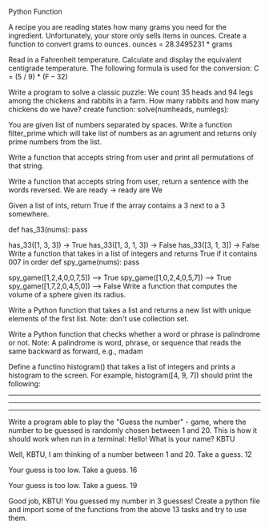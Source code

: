Python Function

A recipe you are reading states how many grams you need for the ingredient. Unfortunately, your store only sells items in ounces. Create a function to convert grams to ounces. ounces = 28.3495231 * grams

Read in a Fahrenheit temperature. Calculate and display the equivalent centigrade temperature. The following formula is used for the conversion: C = (5 / 9) * (F – 32)

Write a program to solve a classic puzzle: We count 35 heads and 94 legs among the chickens and rabbits in a farm. How many rabbits and how many chickens do we have? create function: solve(numheads, numlegs):

You are given list of numbers separated by spaces. Write a function filter_prime which will take list of numbers as an agrument and returns only prime numbers from the list.

Write a function that accepts string from user and print all permutations of that string.

Write a function that accepts string from user, return a sentence with the words reversed. We are ready -> ready are We

Given a list of ints, return True if the array contains a 3 next to a 3 somewhere.

def has_33(nums):
    pass

has_33([1, 3, 3]) → True
has_33([1, 3, 1, 3]) → False
has_33([3, 1, 3]) → False
Write a function that takes in a list of integers and returns True if it contains 007 in order
def spy_game(nums):
    pass

spy_game([1,2,4,0,0,7,5]) --> True
spy_game([1,0,2,4,0,5,7]) --> True
spy_game([1,7,2,0,4,5,0]) --> False
Write a function that computes the volume of a sphere given its radius.

Write a Python function that takes a list and returns a new list with unique elements of the first list. Note: don't use collection set.

Write a Python function that checks whether a word or phrase is palindrome or not. Note: A palindrome is word, phrase, or sequence that reads the same backward as forward, e.g., madam

Define a functino histogram() that takes a list of integers and prints a histogram to the screen. For example, histogram([4, 9, 7]) should print the following:

****
*********
*******
Write a program able to play the "Guess the number" - game, where the number to be guessed is randomly chosen between 1 and 20. This is how it should work when run in a terminal:
Hello! What is your name?
KBTU

Well, KBTU, I am thinking of a number between 1 and 20.
Take a guess.
12

Your guess is too low.
Take a guess.
16

Your guess is too low.
Take a guess.
19

Good job, KBTU! You guessed my number in 3 guesses!
Create a python file and import some of the functions from the above 13 tasks and try to use them.